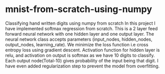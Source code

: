 # mnist-from-scratch-using-numpy
Classifying hand written digits using numpy from scratch
In this project I have implemented softmax regression from scratch. This is a 2 layer feed forward neural network with one hidden layer and one output layer. The neural network class accepts parameters (input_nodes, hidden_nodes, output_nodes, learning_rate). We minimize the loss function i.e cross entropy loss using gradient descent. Activation function for hidden layer is relu, and activation on output is softmax as we have 10 digits to classify. Each output node(Total-10) gives probability of the input being that digit. I have even added regularization step to prevent the model from overfitting.
